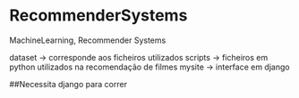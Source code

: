 # RecommenderSystems
MachineLearning, Recommender Systems


dataset -> corresponde aos ficheiros utilizados
scripts -> ficheiros em python utilizados na recomendação de filmes
mysite -> interface em django

##Necessita django para correr
